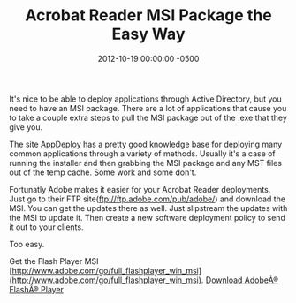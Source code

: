 ﻿---
title:  Acrobat Reader MSI Package the Easy Way
date:   2012-10-19 00:00:00 -0500
categories: IT
---

It's nice to be able to deploy applications through Active Directory, but you need to have an MSI package. There are a lot of applications that cause you to take a couple extra steps to pull the MSI package out of the .exe that they give you.

The site [AppDeploy](http://www.appdeploy.com) has a pretty good knowledge base for deploying many common applications through a variety of methods. Usually it's a case of running the installer and then grabbing the MSI package and any MST files out of the temp cache. Some work and some don't.

Fortunatly Adobe makes it easier for your Acrobat Reader deployments. Just go to their FTP site(ftp://ftp.adobe.com/pub/adobe/) and download the MSI. You can get the updates there as well. Just slipstream the updates with the MSI to update it. Then create a new software deployment policy to send it out to your clients.

Too easy.

Get the Flash Player MSI [http://www.adobe.com/go/full_flashplayer_win_msi](http://www.adobe.com/go/full_flashplayer_win_msi).
[Download AdobeÂ® FlashÂ® Player](http://www.adobe.com/products/flashplayer/fp_distribution3.html)
